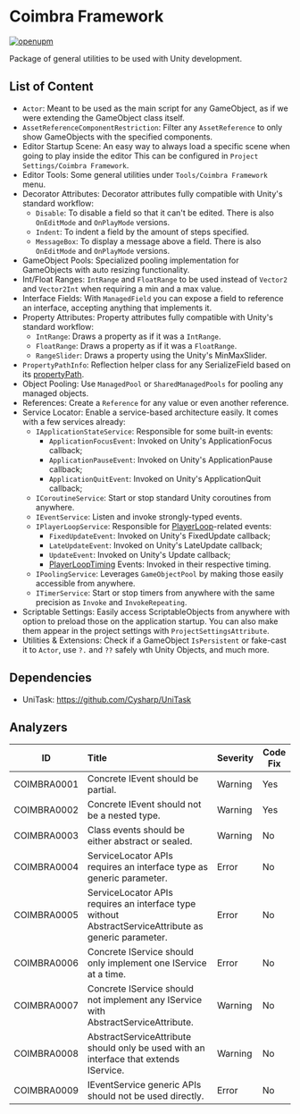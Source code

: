# Coimbra Framework

[![openupm](https://img.shields.io/npm/v/com.coimbrastudios.core?label=openupm&registry_uri=https://package.openupm.com)](https://openupm.com/packages/com.coimbrastudios.core/)

Package of general utilities to be used with Unity development.

## List of Content

- `Actor`: Meant to be used as the main script for any GameObject, as if we were extending the GameObject class itself.
- `AssetReferenceComponentRestriction`: Filter any `AssetReference` to only show GameObjects with the specified components.
- Editor Startup Scene: An easy way to always load a specific scene when going to play inside the editor This can be configured in `Project Settings/Coimbra Framework`.
- Editor Tools: Some general utilities under `Tools/Coimbra Framework` menu.
- Decorator Attributes: Decorator attributes fully compatible with Unity's standard workflow:
    - `Disable`: To disable a field so that it can't be edited. There is also `OnEditMode` and `OnPlayMode` versions.
    - `Indent`: To indent a field by the amount of steps specified.
    - `MessageBox`: To display a message above a field. There is also `OnEditMode` and `OnPlayMode` versions.
- GameObject Pools: Specialized pooling implementation for GameObjects with auto resizing functionality.
- Int/Float Ranges: `IntRange` and `FloatRange` to be used instead of `Vector2` and `Vector2Int` when requiring a min and a max value.
- Interface Fields: With `ManagedField` you can expose a field to reference an interface, accepting anything that implements it.
- Property Attributes: Property attributes fully compatible with Unity's standard workflow:
    - `IntRange`: Draws a property as if it was a `IntRange`.
    - `FloatRange`: Draws a property as if it was a `FloatRange`.
    - `RangeSlider`: Draws a property using the Unity's MinMaxSlider.
- `PropertyPathInfo`: Reflection helper class for any SerializeField based on its [propertyPath](https://docs.unity3d.com/ScriptReference/SerializedProperty-propertyPath.html).
- Object Pooling: Use `ManagedPool` or `SharedManagedPools` for pooling any managed objects.
- References: Create a `Reference` for any value or even another reference.
- Service Locator: Enable a service-based architecture easily. It comes with a few services already:
    - `IApplicationStateService`: Responsible for some built-in events:
        - `ApplicationFocusEvent`: Invoked on Unity's ApplicationFocus callback;
        - `ApplicationPauseEvent`: Invoked on Unity's ApplicationPause callback;
        - `ApplicationQuitEvent`: Invoked on Unity's ApplicationQuit callback;
    - `ICoroutineService`: Start or stop standard Unity coroutines from anywhere.
    - `IEventService`: Listen and invoke strongly-typed events.
    - `IPlayerLoopService`: Responsible for [PlayerLoop](https://docs.unity3d.com/ScriptReference/LowLevel.PlayerLoop.html)-related events:
        - `FixedUpdateEvent`: Invoked on Unity's FixedUpdate callback;
        - `LateUpdateEvent`: Invoked on Unity's LateUpdate callback;
        - `UpdateEvent`: Invoked on Unity's Update callback;
        - [PlayerLoopTiming](https://github.com/Cysharp/UniTask#playerloop) Events: Invoked in their respective timing.
    - `IPoolingService`: Leverages `GameObjectPool` by making those easily accessible from anywhere.
    - `ITimerService`: Start or stop timers from anywhere with the same precision as `Invoke` and `InvokeRepeating`.
- Scriptable Settings: Easily access ScriptableObjects from anywhere with option to preload those on the application startup. You can also make them appear in the project settings with `ProjectSettingsAttribute`.
- Utilities & Extensions: Check if a GameObject `IsPersistent` or fake-cast it to `Actor`, use `?.` and `??` safely wth Unity Objects, and much more.

## Dependencies

- UniTask: https://github.com/Cysharp/UniTask

## Analyzers

| ID          | Title                                                                                                 | Severity | Code Fix |
|-------------|:------------------------------------------------------------------------------------------------------|----------|----------|
| COIMBRA0001 | Concrete IEvent should be partial.                                                                    | Warning  | Yes      |
| COIMBRA0002 | Concrete IEvent should not be a nested type.                                                          | Warning  | Yes      |
| COIMBRA0003 | Class events should be either abstract or sealed.                                                     | Warning  | No       |
| COIMBRA0004 | ServiceLocator APIs requires an interface type as generic parameter.                                  | Error    | No       |
| COIMBRA0005 | ServiceLocator APIs requires an interface type without AbstractServiceAttribute as generic parameter. | Error    | No       |
| COIMBRA0006 | Concrete IService should only implement one IService at a time.                                       | Error    | No       |
| COIMBRA0007 | Concrete IService should not implement any IService with AbstractServiceAttribute.                    | Warning  | No       |
| COIMBRA0008 | AbstractServiceAttribute should only be used with an interface that extends IService.                 | Warning  | No       |
| COIMBRA0009 | IEventService generic APIs should not be used directly.                                               | Error    | No       |

